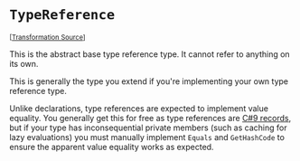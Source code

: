 `TypeReference`
===================================================================================================

<small>\[[Transformation Source](../../Biohazrd/#TypeReferences/TypeReference.cs)\]</small>

This is the abstract base type reference type. It cannot refer to anything on its own.

This is generally the type you extend if you're implementing your own type reference type.

Unlike declarations, type references are expected to implement value equality. You generally get this for free as type references are [C#9 records](https://devblogs.microsoft.com/dotnet/c-9-0-on-the-record/#records), but if your type has inconsequential private members (such as caching for lazy evaluations) you must manually implement `Equals` and `GetHashCode` to ensure the apparent value equality works as expected.
